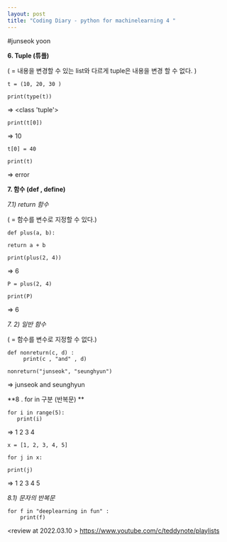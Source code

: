 ```yaml
---
layout: post
title: "Coding Diary - python for machinelearning 4 "
---
```



#junseok yoon


**6. Tuple (튜플)**

( = 내용을 변경할 수 있는 list와 다르게 tuple은 내용을 변경 할 수 없다. )

    t = (10, 20, 30 )

    print(type(t))

=> <class 'tuple'>

    print(t[0])

=> 10

    t[0] = 40

    print(t) 

=> error


**7. 함수 (def , define)**


*7.1) return 함수*

( = 함수를 변수로 지정할 수 있다.)

    def plus(a, b):

    return a + b 

    print(plus(2, 4))

=> 6

    P = plus(2, 4)

    print(P)

=> 6


*7. 2) 일반 함수*

( = 함수를 변수로 지정할 수 없다.)

    def nonreturn(c, d) :
         print(c , "and" , d)

    nonreturn("junseok", "seunghyun")
    
=> junseok and seunghyun


**8 . for in 구분 (반복문) **

    for i in range(5):
       print(i)

=> 1
   2
   3
   4
   
    x = [1, 2, 3, 4, 5]
    
    for j in x:

    print(j)

=> 1
   2
   3
   4
   5
   
   
*8.1) 문자의 반복문*

    for f in "deeplearning in fun" : 
        print(f)


<review at 2022.03.10 >
<https://www.youtube.com/c/teddynote/playlists>
